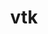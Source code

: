 ---
title: "vtk"
layout: cache
categories: [package, develop-2024-12-15]
meta: {"versions": ["9.2.6"], "compilers": ["gcc@=11.1.0", "gcc@=11.4.0"], "oss": ["ubuntu20.04", "ubuntu22.04"], "platforms": ["linux"], "targets": ["x86_64_v3"], "stacks": ["data-vis-sdk", "e4s", "root"], "num_specs": 5, "num_specs_by_stack": {"root": 5, "data-vis-sdk": 3, "e4s": 2}}
spec_details: [{"hash": "cgc75agao4sxqzgfsylnlw2yhkqxwx6o", "compiler": "gcc@=11.1.0", "versions": ["9.2.6"], "os": "ubuntu20.04", "platform": "linux", "target": "x86_64_v3", "variants": ["build_system=cmake", "build_type=Release", "~examples", "~ffmpeg", "generator=make", "~ipo", "+mpi", "+opengl2", "patches=2d38712,ff9dce4", "+python", "~qt", "~xdmf"], "stacks": ["root", "data-vis-sdk"], "size": "-", "tarball": "https://binaries.spack.io/develop-2024-12-15/build_cache/linux-ubuntu20.04-x86_64_v3/gcc-11.1.0/vtk-9.2.6/linux-ubuntu20.04-x86_64_v3-gcc-11.1.0-vtk-9.2.6-cgc75agao4sxqzgfsylnlw2yhkqxwx6o.spack"}, {"hash": "5assgsdm6ikpho7alzfu6pqogpbuqyaq", "compiler": "gcc@=11.1.0", "versions": ["9.2.6"], "os": "ubuntu20.04", "platform": "linux", "target": "x86_64_v3", "variants": ["build_system=cmake", "build_type=Release", "~examples", "~ffmpeg", "generator=make", "~ipo", "+mpi", "+opengl2", "patches=2d38712,ff9dce4", "+python", "+qt", "~xdmf"], "stacks": ["root", "data-vis-sdk"], "size": "-", "tarball": "https://binaries.spack.io/develop-2024-12-15/build_cache/linux-ubuntu20.04-x86_64_v3/gcc-11.1.0/vtk-9.2.6/linux-ubuntu20.04-x86_64_v3-gcc-11.1.0-vtk-9.2.6-5assgsdm6ikpho7alzfu6pqogpbuqyaq.spack"}, {"hash": "qlji2zezmbj44rh3gmvywgh72kqigfba", "compiler": "gcc@=11.1.0", "versions": ["9.2.6"], "os": "ubuntu20.04", "platform": "linux", "target": "x86_64_v3", "variants": ["build_system=cmake", "build_type=Release", "~examples", "~ffmpeg", "generator=make", "~ipo", "+mpi", "+opengl2", "patches=2d38712,ff9dce4", "+python", "~qt", "~xdmf"], "stacks": ["root", "data-vis-sdk"], "size": "-", "tarball": "https://binaries.spack.io/develop-2024-12-15/build_cache/linux-ubuntu20.04-x86_64_v3/gcc-11.1.0/vtk-9.2.6/linux-ubuntu20.04-x86_64_v3-gcc-11.1.0-vtk-9.2.6-qlji2zezmbj44rh3gmvywgh72kqigfba.spack"}, {"hash": "yfpluftlnzd2zswialwttlglfnnmzart", "compiler": "gcc@=11.4.0", "versions": ["9.2.6"], "os": "ubuntu22.04", "platform": "linux", "target": "x86_64_v3", "variants": ["build_system=cmake", "build_type=Release", "~examples", "~ffmpeg", "generator=make", "~ipo", "+mpi", "+opengl2", "patches=2d38712,ff9dce4", "+python", "~qt", "~xdmf"], "stacks": ["root", "e4s"], "size": "-", "tarball": "https://binaries.spack.io/develop-2024-12-15/build_cache/linux-ubuntu22.04-x86_64_v3/gcc-11.4.0/vtk-9.2.6/linux-ubuntu22.04-x86_64_v3-gcc-11.4.0-vtk-9.2.6-yfpluftlnzd2zswialwttlglfnnmzart.spack"}, {"hash": "lgf3xftvf4onxjsal5lu3nnfexfi6ixj", "compiler": "gcc@=11.4.0", "versions": ["9.2.6"], "os": "ubuntu22.04", "platform": "linux", "target": "x86_64_v3", "variants": ["build_system=cmake", "build_type=Release", "~examples", "~ffmpeg", "generator=make", "~ipo", "+mpi", "+opengl2", "patches=2d38712,ff9dce4", "+python", "~qt", "~xdmf"], "stacks": ["root", "e4s"], "size": "-", "tarball": "https://binaries.spack.io/develop-2024-12-15/build_cache/linux-ubuntu22.04-x86_64_v3/gcc-11.4.0/vtk-9.2.6/linux-ubuntu22.04-x86_64_v3-gcc-11.4.0-vtk-9.2.6-lgf3xftvf4onxjsal5lu3nnfexfi6ixj.spack"}]
---